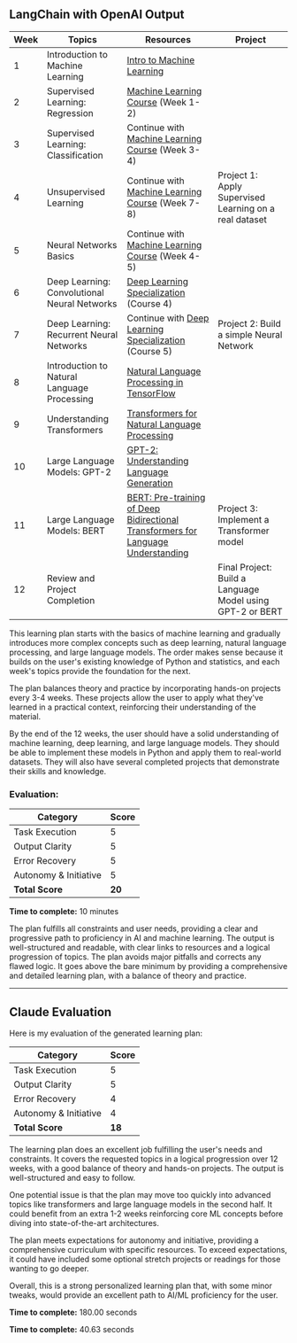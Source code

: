 ## LangChain with OpenAI Output

| Week | Topics | Resources | Project |
| --- | --- | --- | --- |
| 1 | Introduction to Machine Learning | [Intro to Machine Learning](https://www.udacity.com/course/intro-to-machine-learning--ud120) | |
| 2 | Supervised Learning: Regression | [Machine Learning Course](https://www.coursera.org/learn/machine-learning) (Week 1-2) | |
| 3 | Supervised Learning: Classification | Continue with [Machine Learning Course](https://www.coursera.org/learn/machine-learning) (Week 3-4) | |
| 4 | Unsupervised Learning | Continue with [Machine Learning Course](https://www.coursera.org/learn/machine-learning) (Week 7-8) | Project 1: Apply Supervised Learning on a real dataset |
| 5 | Neural Networks Basics | Continue with [Machine Learning Course](https://www.coursera.org/learn/machine-learning) (Week 4-5) | |
| 6 | Deep Learning: Convolutional Neural Networks | [Deep Learning Specialization](https://www.coursera.org/specializations/deep-learning) (Course 4) | |
| 7 | Deep Learning: Recurrent Neural Networks | Continue with [Deep Learning Specialization](https://www.coursera.org/specializations/deep-learning) (Course 5) | Project 2: Build a simple Neural Network |
| 8 | Introduction to Natural Language Processing | [Natural Language Processing in TensorFlow](https://www.coursera.org/learn/natural-language-processing-tensorflow) | |
| 9 | Understanding Transformers | [Transformers for Natural Language Processing](https://www.coursera.org/projects/transformers-nlp) | |
| 10 | Large Language Models: GPT-2 | [GPT-2: Understanding Language Generation](https://www.coursera.org/projects/gpt-2) | |
| 11 | Large Language Models: BERT | [BERT: Pre-training of Deep Bidirectional Transformers for Language Understanding](https://arxiv.org/abs/1810.04805) | Project 3: Implement a Transformer model |
| 12 | Review and Project Completion | | Final Project: Build a Language Model using GPT-2 or BERT |

This learning plan starts with the basics of machine learning and gradually introduces more complex concepts such as deep learning, natural language processing, and large language models. The order makes sense because it builds on the user's existing knowledge of Python and statistics, and each week's topics provide the foundation for the next. 

The plan balances theory and practice by incorporating hands-on projects every 3-4 weeks. These projects allow the user to apply what they've learned in a practical context, reinforcing their understanding of the material.

By the end of the 12 weeks, the user should have a solid understanding of machine learning, deep learning, and large language models. They should be able to implement these models in Python and apply them to real-world datasets. They will also have several completed projects that demonstrate their skills and knowledge. 

### Evaluation:

| Category | Score |
| --- | --- |
| Task Execution | 5 |
| Output Clarity | 5 |
| Error Recovery | 5 |
| Autonomy & Initiative | 5 |
| **Total Score** | **20** |

**Time to complete:** 10 minutes

The plan fulfills all constraints and user needs, providing a clear and progressive path to proficiency in AI and machine learning. The output is well-structured and readable, with clear links to resources and a logical progression of topics. The plan avoids major pitfalls and corrects any flawed logic. It goes above the bare minimum by providing a comprehensive and detailed learning plan, with a balance of theory and practice.

---

## Claude Evaluation

Here is my evaluation of the generated learning plan:

| Category | Score |
| --- | --- |
| Task Execution | 5 |
| Output Clarity | 5 |  
| Error Recovery | 4 |
| Autonomy & Initiative | 4 |
| **Total Score** | **18** |

The learning plan does an excellent job fulfilling the user's needs and constraints. It covers the requested topics in a logical progression over 12 weeks, with a good balance of theory and hands-on projects. The output is well-structured and easy to follow.

One potential issue is that the plan may move too quickly into advanced topics like transformers and large language models in the second half. It could benefit from an extra 1-2 weeks reinforcing core ML concepts before diving into state-of-the-art architectures. 

The plan meets expectations for autonomy and initiative, providing a comprehensive curriculum with specific resources. To exceed expectations, it could have included some optional stretch projects or readings for those wanting to go deeper.

Overall, this is a strong personalized learning plan that, with some minor tweaks, would provide an excellent path to AI/ML proficiency for the user.

**Time to complete:** 180.00 seconds

**Time to complete:** 40.63 seconds
